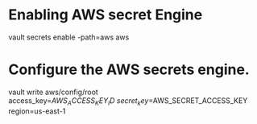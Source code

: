 # Enabling AWS secret Engine
vault secrets enable -path=aws aws

# Configure the AWS secrets engine.

vault write aws/config/root \
    access_key=$AWS_ACCESS_KEY_ID \
    secret_key=$AWS_SECRET_ACCESS_KEY \
    region=us-east-1
